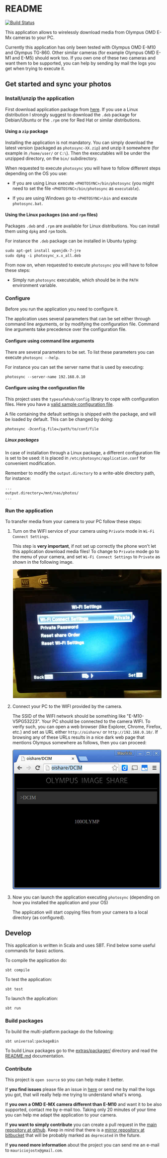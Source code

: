 # README

[![Build Status](https://api.travis-ci.org/mauriciojost/olympus-photosync.svg)](https://travis-ci.org/mauriciojost/olympus-photosync)

This application allows to wirelessly download media from Olympus OMD E-Mx cameras to your PC.

Currently this application has only been tested with Olympus OMD E-M10 and Olympus TG-860. Other similar cameras (for example Olympus OMD E-M1 and E-M5) should work too. If you own one of these two cameras and want them to be supported, you can help by sending by mail the logs you get when trying to execute it. 

## Get started and sync your photos

### Install/unzip the application 

First download application package from [here](https://bitbucket.org/mauriciojost/olympus-photosync/downloads). If you use a Linux distribution I strongly suggest to download the `.deb` package for Debian/Ubuntu or the `.rpm` one for Red Hat or similar distributions.

#### Using a `zip` package

Installing the application is not mandatory. You can simply download the latest version (packaged as `photosync-XX.zip`) and unzip it somewhere (for example in `/home/user/` or `C:\`). Then the executables will be under the unzipped directory, on the `bin/` subdirectory.

When requested to execute `photosync` you will have to follow different steps depending on the OS you use: 

 - If you are using Linux execute `<PHOTOSYNC>/bin/photosync` (you might need to set the file `<PHOTOSYNC>/bin/photosync` as `executable`). 
 
 - If you are using Windows go to `<PHOTOSYNC>\bin` and execute `photosync.bat`.

#### Using the Linux packages (`deb` and `rpm` files)

Packages `.deb` and `.rpm` are available for Linux distributions. You can install them using `dpkg` and `rpm` tools.

For instance the `.deb` package can be installed in Ubuntu typing: 

```
sudo apt-get install openjdk-7-jre
sudo dpkg -i photosync_x.x_all.deb
```

From now on, when requested to execute `photosync` you will have to follow these steps:

 - Simply run `photosync` executable, which should be in the `PATH` environment variable.
 
### Configure

Before you run the application you need to configure it. 

The application uses several parameters that can be set either through command line arguments, or by modifying the configuration file. Command line arguments take precedence over the configuration file.

#### Configure using command line arguments

There are several parameters to be set. To list these parameters you can execute `photosync --help`.

For instance you can set the server name that is used by executing: 

```
photosync --server-name 192.168.0.10
```

#### Configure using the configuration file

This project uses the `typesafehub/config` library to cope with configuration files. Here you have a [valid sample configuration file](src/main/resources/application.conf).

A file containing the default settings is shipped with the package, and will be loaded by default. This can be changed by doing: 

```
photosync -Dconfig.file=/path/to/conf/file
```

##### Linux packages
In case of installation through a Linux package, a different configuration file is set to be used: it is placed in `/etc/photosync/application.conf` for convenient modification.

Remember to modify the `output.directory` to a write-able directory path, for instance: 

```
...
output.directory=/mnt/nas/photos/
...
```

### Run the application

To transfer media from your camera to your PC follow these steps:

1. Turn on the WIFI service of your camera using `Private` mode in `Wi-Fi Connect Settings`. 

    This step is **very important**, if not set up correctly the phone won't let this application download media files! To change to `Private` mode go to the menu of your camera, and set `Wi-Fi Connect Settings` to `Private` as shown in the following image.

    ![Camera in private mode](doc/images/camera-in-wifi-connect-settings-private-mode.jpg)

2. Connect your PC to the WIFI provided by the camera. 

    The SSID of the WIFI network should be something like "E-M10-V5PG53223". Your PC should be connected to the camera WIFI. To verify such, you can open a web browser (like Explorer, Chrome, Firefox, etc.) and set as URL either `http://oishare/` or `http://192.168.0.10/`. If browsing any of these URLs results in a nice dark web page that mentions Olympus somewhere as follows, then you can proceed:

    ![PC correctly connected to the camera](doc/images/oishare-wifi-connected-ok.jpg)

3. Now you can launch the application executing `photosync` (depending on how you installed the application and your OS)

    The application will start copying files from your camera to a local directory (as configured).

## Develop

This application is written in Scala and uses SBT. Find below some useful commands for basic actions.

To compile the application do:

```
sbt compile
```

To test the application:

```
sbt test
```

To launch the application:

```
sbt run
```

### Build packages

To build the multi-platform package do the following:

```
sbt universal:packageBin
```

To build Linux packages go to the [extras/packager/](extras/packager/) directory and read the [README.md](extras/packager/README.md) documentation.

### Contribute

This project is `open source` so you can help make it better.

If **you find issues** please file an issue in [here](https://github.com/mauriciojost/olympus-photosync/issues) or send me by mail the logs you got, that will really help me trying to understand what's wrong. 

If **you own a OMD E-MX camera different than E-M10** and want it to be also supported, contact me by e-mail too. Taking only 20 minutes of your time you can help me adapt the application to your camera.

If **you want to simply contribute** you can create a pull request in the [main repository at github](https://github.com/mauriciojost/olympus-photosync). Keep in mind that there is a [mirror repository at bitbucket](https://bitbucket.org/mauriciojost/olympus-photosync) that will be probably marked as `deprecated` in the future.

If **you need more information** about the project you can send me an e-mail to `mauriciojostx@gmail.com`.


